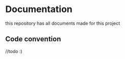 # Documentation
this repository has all documents made for this project

## Code convention
//todo :)
